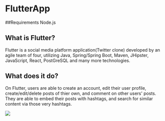 # FlutterApp

##Requirements
Node.js

## What is Flutter?
Flutter is a social media platform application(Twitter clone) developed by an agile team of four, utilizing Java, Spring/Spring Boot, Maven, JHipster, JavaScript, React, PostGreSQL and many more technologies.

## What does it do?
On Flutter, users are able to create an account, edit their user profile, create/edit/delete posts of thier own, and comment on other users' posts. They are able to embed their posts with hashtags, and search for similar content via those very hashtags. 

![](https://github.com/Ringlet-TwitterClone-Flutter/FlutterApp/blob/main/Flutter_UI.gif)
